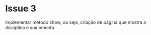 # Issue 3

Implementar método show, ou seja, criação de página que mostra a disciplina e sua ementa


